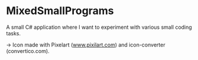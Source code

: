 # MixedSmallPrograms
A small C# application where I want to experiment with various small coding tasks.

-> Icon made with Pixelart (www.pixilart.com) and icon-converter (convertico.com).
